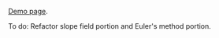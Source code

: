 [Demo page](http://math.duke.edu/~chester/112/sir/).

To do: Refactor slope field portion and Euler's method portion.
